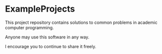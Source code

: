 # ExampleProjects

This project repository contains solutions to common problems in academic computer programming.

Anyone may use this software in any way.

I encourage you to continue to share it freely.
